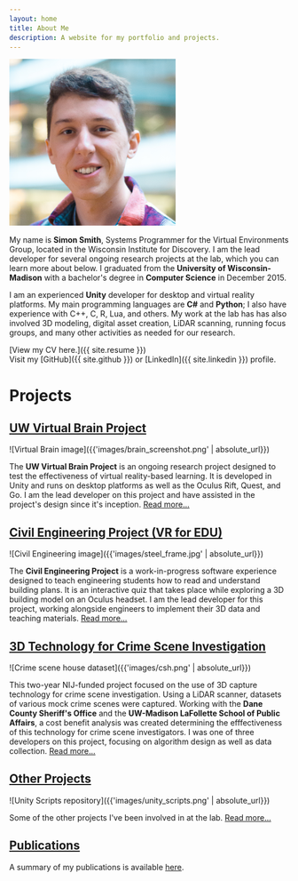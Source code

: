 ```yaml
---
layout: home
title: About Me
description: A website for my portfolio and projects.
---
```


<img src="images\headshot_crop_3_medium.png" alt="Simon Smith" width="300"/>

My name is **Simon Smith**, Systems Programmer for the Virtual Environments Group, located in the Wisconsin Institute for Discovery. I am the lead developer for several ongoing research projects at the lab, which you can learn more about below. I graduated from the **University of Wisconsin-Madison** with a bachelor's degree in **Computer Science** in December 2015.

I am an experienced **Unity** developer for desktop and virtual reality platforms. My main programming languages are **C#** and **Python**; I also have experience with C++, C, R, Lua, and others. My work at the lab has has also involved 3D modeling, digital asset creation, LiDAR scanning, running focus groups, and many other activities as needed for our research.

[View my CV here.]({{ site.resume }})  
Visit my [GitHub]({{ site.github }}) or [LinkedIn]({{ site.linkedin }}) profile.

# Projects

## [UW Virtual Brain Project](pages/VirtualBrain.html)

![Virtual Brain image]({{'images/brain_screenshot.png' | absolute_url}}) 

The **UW Virtual Brain Project** is an ongoing research project designed to test the effectiveness of virtual reality-based learning. It is developed in Unity and runs on desktop platforms as well as the Oculus Rift, Quest, and Go. I am the lead developer on this project and have assisted in the project's design since it's inception. [Read more...](pages/VirtualBrain.html)

## [Civil Engineering Project (VR for EDU)](pages/CivilEngineering.html)

![Civil Engineering image]({{'images/steel_frame.jpg' | absolute_url}})

The **Civil Engineering Project** is a work-in-progress software experience designed to teach engineering students how to read and understand building plans. It is an interactive quiz that takes place while exploring a 3D building model on an Oculus headset. I am the lead developer for this project, working alongside engineers to implement their 3D data and teaching materials. [Read more...](pages/CivilEngineering.html)

## [3D Technology for Crime Scene Investigation](pages/3DCSI.html)

![Crime scene house dataset]({{'images/csh.png' | absolute_url}})

This two-year NIJ-funded project focused on the use of 3D capture technology for crime scene investigation. Using a LiDAR scanner, datasets of various mock crime scenes were captured. Working with the **Dane County Sheriff's Office** and the **UW-Madison LaFollette School of Public Affairs**, a cost benefit analysis was created determining the efffectiveness of this technology for crime scene investigators. I was one of three developers on this project, focusing on algorithm design as well as data collection. [Read more...](pages/3DCSI.html)

## [Other Projects](pages/Other.html)

![Unity Scripts repository]({{'images/unity_scripts.png' | absolute_url}})

Some of the other projects I've been involved in at the lab. [Read more...](pages/Other.html)

## [Publications](pages/Publications.html)

A summary of my publications is available [here](pages/Publications.html).